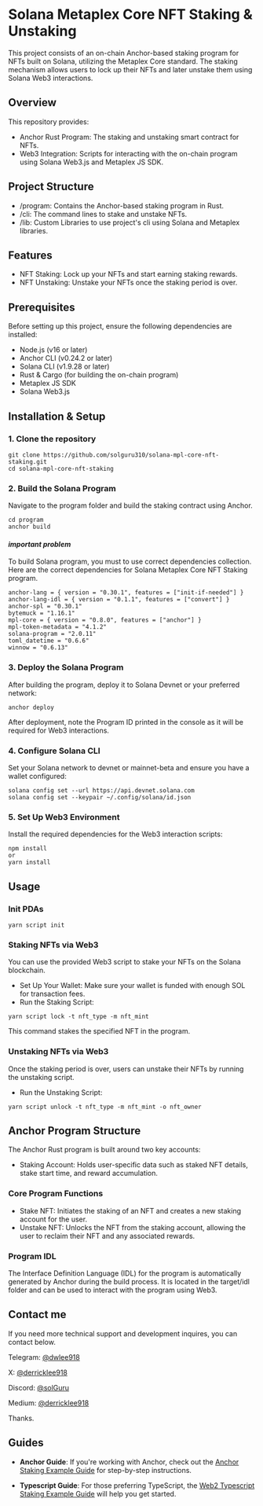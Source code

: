 # Solana Metaplex Core NFT Staking & Unstaking

This project consists of an on-chain Anchor-based staking program for NFTs built on Solana, utilizing the Metaplex Core standard. The staking mechanism allows users to lock up their NFTs and later unstake them using Solana Web3 interactions.

## Overview

This repository provides:

- Anchor Rust Program: The staking and unstaking smart contract for NFTs.
- Web3 Integration: Scripts for interacting with the on-chain program using Solana Web3.js and Metaplex JS SDK.

## Project Structure

- /program: Contains the Anchor-based staking program in Rust.
- /cli: The command lines to stake and unstake NFTs.
- /lib: Custom Libraries to use project's cli using Solana and Metaplex libraries.

## Features
- NFT Staking: Lock up your NFTs and start earning staking rewards.
- NFT Unstaking: Unstake your NFTs once the staking period is over.

## Prerequisites
Before setting up this project, ensure the following dependencies are installed:

- Node.js (v16 or later)
- Anchor CLI (v0.24.2 or later)
- Solana CLI (v1.9.28 or later)
- Rust & Cargo (for building the on-chain program)
- Metaplex JS SDK
- Solana Web3.js

## Installation & Setup

### 1. Clone the repository
```
git clone https://github.com/solguru310/solana-mpl-core-nft-staking.git
cd solana-mpl-core-nft-staking
```

### 2. Build the Solana Program
Navigate to the program folder and build the staking contract using Anchor.
```
cd program
anchor build
```

#### *important problem*
To build Solana program, you must to use correct dependencies collection.
Here are the correct dependencies for Solana Metaplex Core NFT Staking program.

```
anchor-lang = { version = "0.30.1", features = ["init-if-needed"] }
anchor-lang-idl = { version = "0.1.1", features = ["convert"] }
anchor-spl = "0.30.1"
bytemuck = "1.16.1"
mpl-core = { version = "0.8.0", features = ["anchor"] }
mpl-token-metadata = "4.1.2"
solana-program = "2.0.11"
toml_datetime = "0.6.6"
winnow = "0.6.13"
```

### 3. Deploy the Solana Program
After building the program, deploy it to Solana Devnet or your preferred network:
```
anchor deploy
```

After deployment, note the Program ID printed in the console as it will be required for Web3 interactions.

### 4. Configure Solana CLI
Set your Solana network to devnet or mainnet-beta and ensure you have a wallet configured:

```
solana config set --url https://api.devnet.solana.com
solana config set --keypair ~/.config/solana/id.json
```

### 5. Set Up Web3 Environment
Install the required dependencies for the Web3 interaction scripts:

```
npm install
or
yarn install
```

## Usage

### Init PDAs
```
yarn script init
```

### Staking NFTs via Web3
You can use the provided Web3 script to stake your NFTs on the Solana blockchain.

- Set Up Your Wallet: Make sure your wallet is funded with enough SOL for transaction fees.
- Run the Staking Script:
```
yarn script lock -t nft_type -m nft_mint
```
This command stakes the specified NFT in the program.

### Unstaking NFTs via Web3
Once the staking period is over, users can unstake their NFTs by running the unstaking script.

- Run the Unstaking Script:
```
yarn script unlock -t nft_type -m nft_mint -o nft_owner
```

## Anchor Program Structure
The Anchor Rust program is built around two key accounts:

- Staking Account: Holds user-specific data such as staked NFT details, stake start time, and reward accumulation.

### Core Program Functions
- Stake NFT: Initiates the staking of an NFT and creates a new staking account for the user.
- Unstake NFT: Unlocks the NFT from the staking account, allowing the user to reclaim their NFT and any associated rewards.

### Program IDL
The Interface Definition Language (IDL) for the program is automatically generated by Anchor during the build process. It is located in the target/idl folder and can be used to interact with the program using Web3.


## Contact me
If you need more technical support and development inquires, you can contact below.

Telegram: [@dwlee918](https://t.me/@dwlee918)

X: [@derricklee918](https://x.com/derricklee918)

Discord: [@solGuru](https://discordapp.com/users/352387576017190913)

Medium: [@derricklee918](https://medium.com/@derricklee918)

Thanks.


## Guides

- **Anchor Guide**: If you're working with Anchor, check out the [Anchor Staking Example Guide](https://developers.metaplex.com/core/guides/anchor/anchor-staking-example) for step-by-step instructions.

- **Typescript Guide**: For those preferring TypeScript, the [Web2 Typescript Staking Example Guide](https://developers.metaplex.com/core/guides/javascript/web2-typescript-staking-example) will help you get started.
